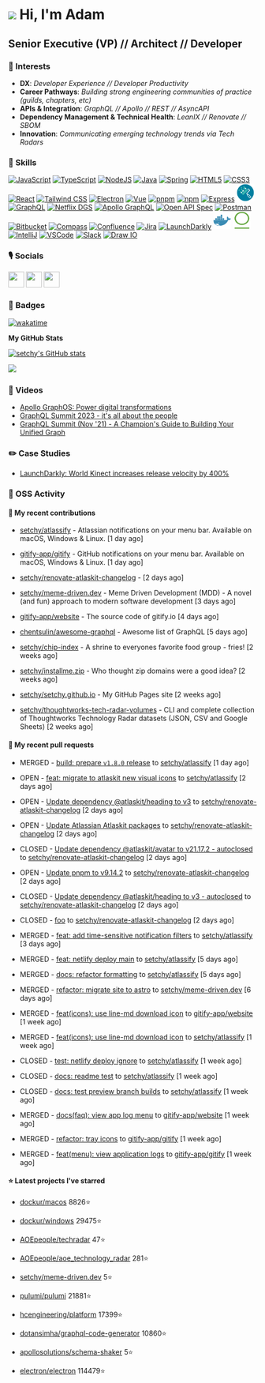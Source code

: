 ![](https://user-images.githubusercontent.com/18350557/176309783-0785949b-9127-417c-8b55-ab5a4333674e.gif) Hi, I'm Adam
============================================================================================================================

Senior Executive (VP) // Architect // Developer
-----------------------------------------------

### 🔭 Interests

- **DX**: *Developer Experience // Developer Productivity*
- **Career Pathways**: *Building strong engineering communities of practice (guilds, chapters, etc)*
- **APIs & Integration**: *GraphQL // Apollo // REST // AsyncAPI*
- **Dependency Management & Technical Health**: *LeanIX // Renovate // SBOM*
- **Innovation**: *Communicating emerging technology trends via Tech Radars*

### 💪 Skills

<p align="left">
  <a href="https://developer.mozilla.org/en-US/docs/Web/JavaScript" target="_blank" rel="noreferrer"><img src="https://raw.githubusercontent.com/danielcranney/readme-generator/main/public/icons/skills/javascript-colored.svg" width="36" height="36" alt="JavaScript" /></a>
  <a href="https://www.typescriptlang.org/" target="_blank" rel="noreferrer"><img src="https://raw.githubusercontent.com/danielcranney/readme-generator/main/public/icons/skills/typescript-colored.svg" width="36" height="36" alt="TypeScript" /></a>
  <a href="https://nodejs.org/en/" target="_blank" rel="noreferrer"><img src="https://raw.githubusercontent.com/danielcranney/readme-generator/main/public/icons/skills/nodejs-colored.svg" width="36" height="36" alt="NodeJS" /></a>
  <a href="https://www.oracle.com/java/" target="_blank" rel="noreferrer"><img src="https://raw.githubusercontent.com/danielcranney/readme-generator/main/public/icons/skills/java-colored.svg" width="36" height="36" alt="Java" /></a>
  <a href="https://spring.io/" target="_blank" rel="noreferrer"><img src="https://cdn.worldvectorlogo.com/logos/spring-3.svg" width="36" height="36" alt="Spring" /></a> 
  <a href="https://developer.mozilla.org/en-US/docs/Glossary/HTML5" target="_blank" rel="noreferrer"><img src="https://raw.githubusercontent.com/danielcranney/readme-generator/main/public/icons/skills/html5-colored.svg" width="36" height="36" alt="HTML5" /></a>
  <a href="https://www.w3.org/TR/CSS/#css" target="_blank" rel="noreferrer"><img src="https://raw.githubusercontent.com/danielcranney/readme-generator/main/public/icons/skills/css3-colored.svg" width="36" height="36" alt="CSS3" /></a>
  <a href="https://react.dev/" target="_blank" rel="noreferrer"><img src="https://cdn.worldvectorlogo.com/logos/react-2.svg" width="36" height="36" alt="React" /></a>
  <a href="https://tailwindcss.com/" target="_blank" rel="noreferrer"><img src="https://cdn.worldvectorlogo.com/logos/tailwind-css-2.svg" width="36" height="36" alt="Tailwind CSS" /></a>
  <a href="https://www.electronjs.org/" target="_blank" rel="noreferrer"><img src="https://cdn.worldvectorlogo.com/logos/electron-1.svg" width="36" height="36" alt="Electron" /></a>
  <a href="https://vuejs.org/" target="_blank" rel="noreferrer"><img src="https://cdn.worldvectorlogo.com/logos/vue-9.svg" width="36" height="36" alt="Vue" /></a>
  <a href="https://pnpm.io/" target="_blank" rel="noreferrer"><img src="https://encrypted-tbn0.gstatic.com/images?q=tbn:ANd9GcSGcwBnoTNg212cvEclMX-_qRw_P-_odFp3aafVal77Hg&s" width="36" height="36" alt="pnpm" /></a>
  <a href="https://www.npmjs.com/" target="_blank" rel="noreferrer"><img src="https://cdn.worldvectorlogo.com/logos/npm-square-red-1.svg" width="36" height="36" alt="npm" /></a>
  <a href="https://expressjs.com/" target="_blank" rel="noreferrer"><img src="https://raw.githubusercontent.com/danielcranney/readme-generator/main/public/icons/skills/express-colored.svg" width="36" height="36" alt="Express" /></a>
  <a href="https://docs.renovatebot.com/" target="_blank" rel="noreferrer"><img src="https://raw.githubusercontent.com/renovatebot/renovate/refs/heads/main/docs/usage/assets/images/logo.png" width="36" height="36" alt="Renovate" /></a>
  <a href="https://graphql.org/" target="_blank" rel="noreferrer"><img src="https://raw.githubusercontent.com/danielcranney/readme-generator/main/public/icons/skills/graphql-colored.svg" width="36" height="36" alt="GraphQL" /></a>
  <a href="https://netflix.github.io/dgs/" target="_blank" rel="noreferrer"><img src="https://raw.githubusercontent.com/Netflix/dgs/main/docs/images/dgs-framework-brand/Icon/dgs-icon--blue.svg" width="36" height="36" alt="Netflix DGS" /></a>
  <a href="https://apollographql.com/" target="_blank" rel="noreferrer"><img src="https://cdn.worldvectorlogo.com/logos/apollo-graphql-compact.svg" width="36" height="36" alt="Apollo GraphQL" /></a>
  <a href="https://swagger.io/specification/" target="_blank" rel="noreferrer"><img src="https://cdn.worldvectorlogo.com/logos/openapi-1.svg" width="36" height="36" alt="Open API Spec" /></a>
  <a href="https://www.postman.com//" target="_blank" rel="noreferrer"><img src="https://cdn.worldvectorlogo.com/logos/postman.svg" width="36" height="36" alt="Postman" /></a>
  <a href="https://www.atlassian.com/software/bitbucket" target="_blank" rel="noreferrer"><img src="https://cdn.worldvectorlogo.com/logos/bitbucket-icon.svg" width="36" height="36" alt="Bitbucket" /></a>
  <a href="https://www.atlassian.com/software/compass" target="_blank" rel="noreferrer"><img src="https://cdn.worldvectorlogo.com/logos/atlassian-compass-1.svg" width="36" height="36" alt="Compass" /></a>
  <a href="https://www.atlassian.com/software/confluence" target="_blank" rel="noreferrer"><img src="https://cdn.worldvectorlogo.com/logos/confluence-1.svg" width="36" height="36" alt="Confluence" /></a>
  <a href="https://www.atlassian.com/software/jira" target="_blank" rel="noreferrer"><img src="https://cdn.worldvectorlogo.com/logos/jira-1.svg" width="36" height="36" alt="Jira" /></a>
  <a href="https://launchdarkly.com/" target="_blank" rel="noreferrer"><img src="https://cdn.worldvectorlogo.com/logos/launchdarkly-2.svg" width="36" height="36" alt="LaunchDarkly" /></a>
  <a href="https://docker.com/" target="_blank" rel="noreferrer"><img src="https://raw.githubusercontent.com/nx211/homer-icons/master/png/docker.png" width="36" height="36" alt="Docker" /></a>
  <a href="https://jfrog.com/artifactory/" target="_blank" rel="noreferrer"><img src="https://raw.githubusercontent.com/nx211/homer-icons/master/png/artifactory.png" width="36" height="36" alt="Artifactory" /></a>
  <a href="https://www.jetbrains.com/idea/" target="_blank" rel="noreferrer"><img src="https://cdn.worldvectorlogo.com/logos/intellij-idea-1.svg" width="36" height="36" alt="IntelliJ" /></a>
  <a href="https://code.visualstudio.com/" target="_blank" rel="noreferrer"><img src="https://cdn.worldvectorlogo.com/logos/visual-studio-code-1.svg" width="36" height="36" alt="VSCode" /></a>
  <a href="https://slack.com/" target="_blank" rel="noreferrer"><img src="https://cdn.worldvectorlogo.com/logos/slack-new-logo.svg" width="36" height="36" alt="Slack" /></a>
  <a href="https://drawio-app.com/" target="_blank" rel="noreferrer"><img src="https://cdn.worldvectorlogo.com/logos/draw-io.svg" width="36" height="36" alt="Draw IO" /></a>
</p>

                      

### 🎙️ Socials
                  
<p align="left">
  <a href="https://www.github.com/setchy" target="_blank" rel="noreferrer"><img src="https://raw.githubusercontent.com/danielcranney/readme-generator/main/public/icons/socials/github.svg" width="32" height="32" /></a>
  <a href="https://www.linkedin.com/in/adamsetch" target="_blank" rel="noreferrer"><img src="https://raw.githubusercontent.com/danielcranney/readme-generator/main/public/icons/socials/linkedin.svg" width="32" height="32" /></a>
  <a href="https://www.twitter.com/setchy87" target="_blank" rel="noreferrer"><img src="https://raw.githubusercontent.com/danielcranney/readme-generator/main/public/icons/socials/twitter.svg" width="32" height="32" /></a>
</p>

### 📛 Badges

[![wakatime](https://wakatime.com/badge/user/2b948ae2-4be1-4020-8a57-7de60b53fe1d.svg)](https://wakatime.com/@2b948ae2-4be1-4020-8a57-7de60b53fe1d)

<b>My GitHub Stats</b>

<a href="http://www.github.com/setchy"><img src="https://github-readme-stats.vercel.app/api?username=setchy&show_icons=true&hide=&count_private=true&title_color=0891b2&text_color=ffffff&icon_color=0891b2&bg_color=1c1917&hide_border=true&show_icons=true" alt="setchy's GitHub stats" /></a>

<a href="http://www.github.com/setchy"><img src="https://github-readme-streak-stats.herokuapp.com/?user=setchy&stroke=ffffff&background=1c1917&ring=0891b2&fire=0891b2&currStreakNum=ffffff&currStreakLabel=0891b2&sideNums=ffffff&sideLabels=ffffff&dates=ffffff&hide_border=true" /></a>

### 📼 Videos

- [Apollo GraphOS: Power digital transformations](https://www.apollographql.com/enterprise?wvideo=4fu2lsjssc)
- [GraphQL Summit 2023 - it's all about the people](https://www.youtube.com/watch?v=090IWEcHbJc)
- [GraphQL Summit (Nov '21) - A Champion's Guide to Building Your Unified Graph](https://www.apollographql.com/events/roundtable/graphql-summit-november-2021/a-champions-guide-to-building-your-unified-graph)

### ✏️ Case Studies

- [LaunchDarkly: World Kinect increases release velocity by 400%](https://launchdarkly.com/case-studies/world-kinect/)

### 🎯 OSS Activity
#### 🚀 My recent contributions



- [setchy/atlassify](https://github.com/setchy/atlassify) - Atlassian notifications on your menu bar. Available on macOS, Windows &amp; Linux.  [1 day ago]

- [gitify-app/gitify](https://github.com/gitify-app/gitify) - GitHub notifications on your menu bar. Available on macOS, Windows &amp; Linux. [1 day ago]

- [setchy/renovate-atlaskit-changelog](https://github.com/setchy/renovate-atlaskit-changelog) -  [2 days ago]

- [setchy/meme-driven.dev](https://github.com/setchy/meme-driven.dev) - Meme Driven Development (MDD) - A novel (and fun) approach to modern software development [3 days ago]

- [gitify-app/website](https://github.com/gitify-app/website) - The source code of gitify.io [4 days ago]

- [chentsulin/awesome-graphql](https://github.com/chentsulin/awesome-graphql) - Awesome list of GraphQL [5 days ago]

- [setchy/chip-index](https://github.com/setchy/chip-index) - A shrine to everyones favorite food group - fries! [2 weeks ago]

- [setchy/installme.zip](https://github.com/setchy/installme.zip) - Who thought zip domains were a good idea? [2 weeks ago]

- [setchy/setchy.github.io](https://github.com/setchy/setchy.github.io) - My GitHub Pages site [2 weeks ago]

- [setchy/thoughtworks-tech-radar-volumes](https://github.com/setchy/thoughtworks-tech-radar-volumes) - CLI and complete collection of Thoughtworks Technology Radar datasets (JSON, CSV and Google Sheets) [2 weeks ago]

#### 🎉 My recent pull requests



- MERGED - [build: prepare `v1.8.0` release](https://github.com/setchy/atlassify/pull/368) to [setchy/atlassify](https://github.com/setchy/atlassify) [1 day ago]

- OPEN - [feat: migrate to atlaskit new visual icons](https://github.com/setchy/atlassify/pull/363) to [setchy/atlassify](https://github.com/setchy/atlassify) [2 days ago]

- OPEN - [Update dependency @atlaskit/heading to v3](https://github.com/setchy/renovate-atlaskit-changelog/pull/7) to [setchy/renovate-atlaskit-changelog](https://github.com/setchy/renovate-atlaskit-changelog) [2 days ago]

- OPEN - [Update Atlassian Atlaskit packages](https://github.com/setchy/renovate-atlaskit-changelog/pull/6) to [setchy/renovate-atlaskit-changelog](https://github.com/setchy/renovate-atlaskit-changelog) [2 days ago]

- CLOSED - [Update dependency @atlaskit/avatar to v21.17.2 - autoclosed](https://github.com/setchy/renovate-atlaskit-changelog/pull/5) to [setchy/renovate-atlaskit-changelog](https://github.com/setchy/renovate-atlaskit-changelog) [2 days ago]

- OPEN - [Update pnpm to v9.14.2](https://github.com/setchy/renovate-atlaskit-changelog/pull/4) to [setchy/renovate-atlaskit-changelog](https://github.com/setchy/renovate-atlaskit-changelog) [2 days ago]

- CLOSED - [Update dependency @atlaskit/heading to v3 - autoclosed](https://github.com/setchy/renovate-atlaskit-changelog/pull/3) to [setchy/renovate-atlaskit-changelog](https://github.com/setchy/renovate-atlaskit-changelog) [2 days ago]

- CLOSED - [foo](https://github.com/setchy/renovate-atlaskit-changelog/pull/2) to [setchy/renovate-atlaskit-changelog](https://github.com/setchy/renovate-atlaskit-changelog) [2 days ago]

- MERGED - [feat: add time-sensitive notification filters](https://github.com/setchy/atlassify/pull/358) to [setchy/atlassify](https://github.com/setchy/atlassify) [3 days ago]

- MERGED - [feat: netlify deploy main](https://github.com/setchy/atlassify/pull/355) to [setchy/atlassify](https://github.com/setchy/atlassify) [5 days ago]

- MERGED - [docs: refactor formatting](https://github.com/setchy/atlassify/pull/354) to [setchy/atlassify](https://github.com/setchy/atlassify) [5 days ago]

- MERGED - [refactor: migrate site to astro](https://github.com/setchy/meme-driven.dev/pull/1) to [setchy/meme-driven.dev](https://github.com/setchy/meme-driven.dev) [6 days ago]

- MERGED - [feat(icons): use line-md download icon](https://github.com/gitify-app/website/pull/268) to [gitify-app/website](https://github.com/gitify-app/website) [1 week ago]

- MERGED - [feat(icons): use line-md download icon](https://github.com/setchy/atlassify/pull/352) to [setchy/atlassify](https://github.com/setchy/atlassify) [1 week ago]

- CLOSED - [test: netlify deploy ignore](https://github.com/setchy/atlassify/pull/346) to [setchy/atlassify](https://github.com/setchy/atlassify) [1 week ago]

- CLOSED - [docs: readme test](https://github.com/setchy/atlassify/pull/345) to [setchy/atlassify](https://github.com/setchy/atlassify) [1 week ago]

- CLOSED - [docs: test preview branch builds](https://github.com/setchy/atlassify/pull/344) to [setchy/atlassify](https://github.com/setchy/atlassify) [1 week ago]

- MERGED - [docs(faq): view app log menu](https://github.com/gitify-app/website/pull/264) to [gitify-app/website](https://github.com/gitify-app/website) [1 week ago]

- MERGED - [refactor: tray icons](https://github.com/gitify-app/gitify/pull/1633) to [gitify-app/gitify](https://github.com/gitify-app/gitify) [1 week ago]

- MERGED - [feat(menu): view application logs](https://github.com/gitify-app/gitify/pull/1632) to [gitify-app/gitify](https://github.com/gitify-app/gitify) [1 week ago]

#### ⭐ Latest projects I've starred



- [dockur/macos](https://github.com/dockur/macos) 8826⭐

- [dockur/windows](https://github.com/dockur/windows) 29475⭐

- [AOEpeople/techradar](https://github.com/AOEpeople/techradar) 47⭐

- [AOEpeople/aoe_technology_radar](https://github.com/AOEpeople/aoe_technology_radar) 281⭐

- [setchy/meme-driven.dev](https://github.com/setchy/meme-driven.dev) 5⭐

- [pulumi/pulumi](https://github.com/pulumi/pulumi) 21881⭐

- [hcengineering/platform](https://github.com/hcengineering/platform) 17399⭐

- [dotansimha/graphql-code-generator](https://github.com/dotansimha/graphql-code-generator) 10860⭐

- [apollosolutions/schema-shaker](https://github.com/apollosolutions/schema-shaker) 5⭐

- [electron/electron](https://github.com/electron/electron) 114479⭐



